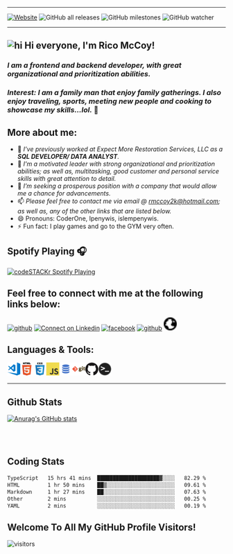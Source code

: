 <br />
<br />

---
[![Website](https://img.shields.io/website?label=Portfolio&style=for-the-badge&up_color=green&url=https%3A%2F%2Frmccoy2k.github.io%2Fportfolio%2F)](https://rmccoy2k.github.io/portfolio/) ![GitHub all releases](https://img.shields.io/github/downloads/rmccoy2k/3D-cube-box/total?logo=github&style=for-the-badge) ![GitHub milestones](https://img.shields.io/github/milestones/all/rmccoy2k/3D-cube-box?logo=github&style=for-the-badge) ![GitHub watcher](https://img.shields.io/github/watchers/rmccoy2k/3D-cube-box?logo=github&style=for-the-badge)
<!--[![Twitter Follow](https://img.shields.io/twitter/follow/codeSTACKr?color=1DA1F2&logo=twitter&style=for-the-badge)](https://twitter.com/intent/follow?original_referer=https%3A%2F%2Fgithub.com%2FcodeSTACKr&screen_name=codeSTACKr)-->
---


## <img src="https://user-images.githubusercontent.com/1303154/88677602-1635ba80-d120-11ea-84d8-d263ba5fc3c0.gif" width="30px" alt="hi"> Hi everyone, I'm Rico McCoy!

### *I am a frontend and backend developer, with great organizational and prioritization abilities.*

### *Interest: I am a family man that enjoy family gatherings. I also enjoy traveling, sports, meeting new people and cooking to showcase my skills...lol.* 🤣

## More about me:

- 🔭 *I’ve previously worked at Expect More Restoration Services, LLC as a **SQL DEVELOPER/ DATA ANALYST**.*
- 💪 *I'm a motivated leader with strong organizational and prioritization abilities; as well as, multitasking, good customer and personal service skills with great attention         to detail.*
- 🤔 *I’m seeking a prosperous position with a company that would allow me a chance for advancements.*
- 📫 *Please feel free to contact me via email @ rmccoy2k@hotmail.com; as well as, any of the other links that are listed below.*
- 😄 Pronouns: CoderOne, Ipenywis, islempenywis.
- ⚡ Fun fact: I play games and go to the GYM very often.


## Spotify Playing 🎧

[<img src="https://now-playing-codestackr.vercel.app/api/spotify-playing" alt="codeSTACKr Spotify Playing" width="350" />](https://open.spotify.com/user/bpltz26vd7syn4ury87fm0oh8)

## Feel free to connect with me at the following links below:

[<img src='https://img.shields.io/badge/GitHub-100000?style=for-the-badge&logo=github&logoColor=white' alt='github' height='30'>](https://github.com/rmccoy2k)  [<img src='https://img.shields.io/badge/LinkedIn-0077B5?style=for-the-badge&logo=linkedin&logoColor=white' alt='Connect on Linkedin' height='30'>](https://www.linkedin.com/in/rico-mccoy-0b097116a/)  [<img src='https://img.shields.io/badge/Facebook-1877F2?style=for-the-badge&logo=facebook&logoColor=white' alt='facebook' height='30'>](https://www.facebook.com/rico.mccoy.90/)  [<img src='https://img.shields.io/badge/Microsoft_Outlook-0078D4?style=for-the-badge&logo=microsoft-outlook&logoColor=white' alt='github' height='30'>](https://rmccoy2k@hotmail.com) [<img src='https://raw.githubusercontent.com/iconic/open-iconic/master/svg/globe.svg' alt='website' height='30'>](https://rmccoy2k.github.io/portfolio/)


## Languages & Tools:

<!-- Icons -->
[<img align="left" alt="Visual Studio Code" width="30px" src="https://raw.githubusercontent.com/github/explore/80688e429a7d4ef2fca1e82350fe8e3517d3494d/topics/visual-studio-code/visual-studio-code.png" />](https://rmccoy2k.github.io/portfolio/Project%20Page/projects.html)
[<img align="left" alt="HTML5" width="30px" src="https://raw.githubusercontent.com/github/explore/80688e429a7d4ef2fca1e82350fe8e3517d3494d/topics/html/html.png" />](https://rmccoy2k.github.io/portfolio/Project%20Page/projects.html)
[<img align="left" alt="CSS3" width="30px" src="https://raw.githubusercontent.com/github/explore/80688e429a7d4ef2fca1e82350fe8e3517d3494d/topics/css/css.png" />](https://rmccoy2k.github.io/portfolio/Project%20Page/projects.html)
[<img align="left" alt="JavaScript" width="30px" src="https://raw.githubusercontent.com/github/explore/80688e429a7d4ef2fca1e82350fe8e3517d3494d/topics/javascript/javascript.png" />](https://rmccoy2k.github.io/portfolio/Project%20Page/projects.html)
[<img align="left" alt="SQL" width="30px" src="https://raw.githubusercontent.com/github/explore/80688e429a7d4ef2fca1e82350fe8e3517d3494d/topics/sql/sql.png" />](https://rmccoy2k.github.io/portfolio/Project%20Page/projects.html)
[<img align="left" alt="Git" width="30px" src="https://raw.githubusercontent.com/github/explore/80688e429a7d4ef2fca1e82350fe8e3517d3494d/topics/git/git.png" />](https://github.com/rmccoy2k)
[<img align="left" alt="GitHub" width="30px" src="https://raw.githubusercontent.com/github/explore/78df643247d429f6cc873026c0622819ad797942/topics/github/github.png" />](https://github.com/rmccoy2k)
[<img align="left" alt="Terminal" width="30px" src="https://raw.githubusercontent.com/github/explore/80688e429a7d4ef2fca1e82350fe8e3517d3494d/topics/terminal/terminal.png" />]("")

<br />

<!--## Badges  

<a href='https://archiveprogram.github.com/'><img src='https://raw.githubusercontent.com/acervenky/animated-github-badges/master/assets/acbadge.gif' width='35' height='35'></a> <a href='https://docs.github.com/en/developers'><img src='https://raw.githubusercontent.com/acervenky/animated-github-badges/master/assets/devbadge.gif' width='35' height='35'></a> <a href='https://github.com/pricing'><img src='https://raw.githubusercontent.com/acervenky/animated-github-badges/master/assets/pro.gif' width='35' height='35'></a> <a href='https://stars.github.com/'><img src='https://raw.githubusercontent.com/acervenky/animated-github-badges/master/assets/starbadge.gif' width='35' height='35'></a> <a href='https://docs.github.com/en/github/supporting-the-open-source-community-with-github-sponsors'><img src='https://raw.githubusercontent.com/acervenky/animated-github-badges/master/assets/sponsorbadge.gif' width='35' height='35'></a>-->

<br />

---

## Github Stats

[![Anurag's GitHub stats](https://github-readme-stats.vercel.app/api?username=rmccoy2k&show_icons=true&hide_border=true)](https://github.com/anuraghazra/github-readme-stats)


<br />
<br />

## Coding Stats

<!--START_SECTION:waka-->
```text
TypeScript   15 hrs 41 mins  ████████████████████▓░░░░   82.29 % 
HTML         1 hr 50 mins    ██▒░░░░░░░░░░░░░░░░░░░░░░   09.61 % 
Markdown     1 hr 27 mins    ██░░░░░░░░░░░░░░░░░░░░░░░   07.63 % 
Other        2 mins          ░░░░░░░░░░░░░░░░░░░░░░░░░   00.25 % 
YAML         2 mins          ░░░░░░░░░░░░░░░░░░░░░░░░░   00.19 % 
```
<!--END_SECTION:waka-->


<!---------------------------------
GitHub Profile Visitors Info & Code
---------------------------------->

<!-- Docs
How to use?

If you know how to add picture in markdown, then you are good to go.

All you have to do is to add below markdown markup to your markdown content:

![visitors](https://visitor-badge.glitch.me/badge?page_id=page.id)
                

            
In which, the url parameter page_id is REQUIRED, please use the unique string to best represent your page.

I recommend you to follow page_id rules below:

For README.md file, use ${your.username}.${your.repo.id}, https://visitor-badge.glitch.me/badge?page_id=jwenjian.visitor-badge for example.

For Issue body, use ${your.username}.${your.repo.id}.issue.${issue.id}, https://visitor-badge.glitch.me/badge?page_id=jwenjian.visitor-badge.issue.1 for example.

...or any other markdown content, please give an unique string to distinguish -->


## Welcome To All My GitHub Profile Visitors!

![visitors](https://visitor-badge.glitch.me/badge?page_id=${rmccoy2k}.${rmccoy2k.repo.id}.issue.${issue.id},visitor-badge.issue.1)


<!--START_SECTION:activity-->

<!-- Markdown Tips:

To bolden the text, wrap it with two asterisks (*) (**word**)
To italisize the text, wrap it with one asterisk (*) (*word*)
To strikethrough the text, wrap it with two tildes (~) (~~word~~)
To make a link, place the link text in brackets and the url in parentheses ([link](http://example.com))
To make an example icon image, place an !, the alt text in brackets, and the url in parentheses (![github](/images/icon.png)) -->

<!--
**rmccoy2k/rmccoy2k** is a ✨ _special_ ✨ repository because its `README.md` (this file) appears on your GitHub profile.

Here are some ideas to get you started:

- 🔭 I’m currently working on ...
- 🌱 I’m currently learning ...
- 👯 I’m looking to collaborate on ...
- 🤔 I’m looking for help with ...
- 💬 Ask me about ...
- 📫 How to reach me: ...
- 😄 Pronouns: ...
- ⚡ Fun fact: ...
-->
